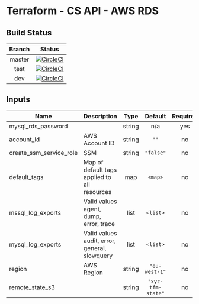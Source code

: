 # Terraform - CS API - AWS RDS

## Build Status

| Branch | Status |
|:---:|:---:|
| master | [![CircleCI](https://circleci.com/gh/rb-org/cs-api-aws-rds/tree/master.svg?style=svg&circle-token=d40cf6b446c959025fab14dbdcb64981dff37604)](https://circleci.com/gh/rb-org/cs-api-aws-rds/tree/master) |
| test |  [![CircleCI](https://circleci.com/gh/rb-org/cs-api-aws-rds/tree/uat.svg?style=svg&circle-token=d40cf6b446c959025fab14dbdcb64981dff37604)](https://circleci.com/gh/rb-org/cs-api-aws-rds/tree/uat) |
| dev | [![CircleCI](https://circleci.com/gh/rb-org/cs-api-aws-rds/tree/dev.svg?style=svg&circle-token=d40cf6b446c959025fab14dbdcb64981dff37604)](https://circleci.com/gh/rb-org/cs-api-aws-rds/tree/dev)  |

## Inputs

| Name | Description | Type | Default | Required |
|------|-------------|:----:|:-----:|:-----:|
| mysql\_rds\_password |  | string | n/a | yes |
| account\_id | AWS Account ID | string | `""` | no |
| create\_ssm\_service\_role | SSM | string | `"false"` | no |
| default\_tags | Map of default tags applied to all resources | map | `<map>` | no |
| mssql\_log\_exports | Valid values  agent, dump, error, trace | list | `<list>` | no |
| mysql\_log\_exports | Valid values audit, error, general, slowquery | list | `<list>` | no |
| region | AWS Region | string | `"eu-west-1"` | no |
| remote\_state\_s3 |  | string | `"xyz-tfm-state"` | no |